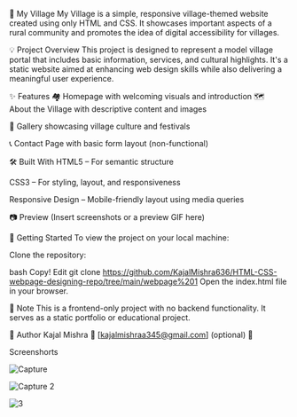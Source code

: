 🌾 My Village
My Village is a simple, responsive village-themed website created using only HTML and CSS. It showcases important aspects of a rural community and promotes the idea of digital accessibility for villages.

💡 Project Overview
This project is designed to represent a model village portal that includes basic information, services, and cultural highlights. It's a static website aimed at enhancing web design skills while also delivering a meaningful user experience.

✨ Features
🏘️ Homepage with welcoming visuals and introduction
🗺️ About the Village with descriptive content and images

📸 Gallery showcasing village culture and festivals

📞 Contact Page with basic form layout (non-functional)

🛠️ Built With
HTML5 – For semantic structure

CSS3 – For styling, layout, and responsiveness

Responsive Design – Mobile-friendly layout using media queries

📷 Preview
(Insert screenshots or a preview GIF here)

📁 Getting Started
To view the project on your local machine:

Clone the repository:

bash
Copy!
Edit
git clone https://github.com/KajalMishra636/HTML-CSS-webpage-designing-repo/tree/main/webpage%201
Open the index.html file in your browser.

📌 Note
This is a frontend-only project with no backend functionality. It serves as a static portfolio or educational project.

🙌 Author
Kajal Mishra
📧 [kajalmishraa345@gmail.com] (optional)
🔗 


Screenshorts


![Capture](https://github.com/user-attachments/assets/02a3b83a-f126-4a54-a34b-3f734204870d)


![Capture 2](https://github.com/user-attachments/assets/9ecb87fb-e241-4fe7-bb5d-94e63a4b0bed)



![3](https://github.com/user-attachments/assets/6b884302-7a99-4cad-9edc-40d771434bca)
